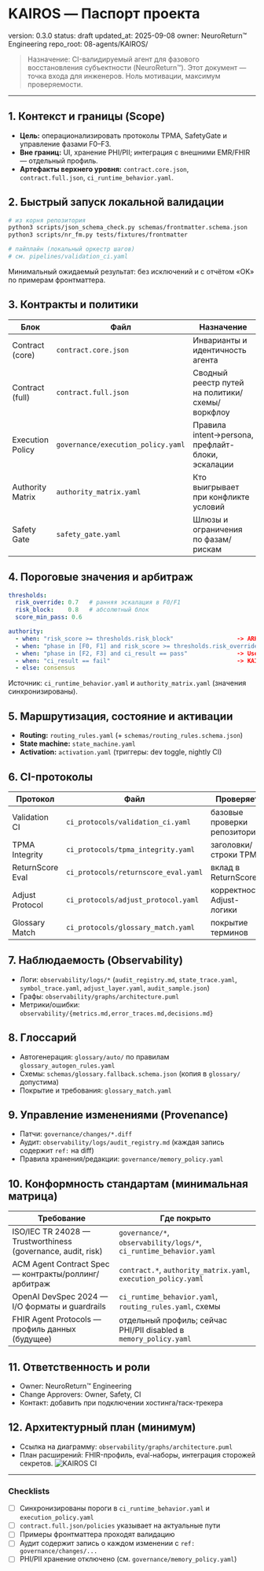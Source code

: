 # KAIROS — Паспорт проекта
version: 0.3.0
status: draft
updated_at: 2025-09-08
owner: NeuroReturn™ Engineering
repo_root: 08-agents/KAIROS/

> Назначение: CI-валидируемый агент для фазового восстановления субъектности (NeuroReturn™). Этот документ — точка входа для инженеров. Ноль мотивации, максимум проверяемости.

---

## 1. Контекст и границы (Scope)
- **Цель:** операционализировать протоколы TPMA, SafetyGate и управление фазами F0–F3.
- **Вне границ:** UI, хранение PHI/PII; интеграция с внешними EMR/FHIR — отдельный профиль.
- **Артефакты верхнего уровня:** `contract.core.json`, `contract.full.json`, `ci_runtime_behavior.yaml`.

## 2. Быстрый запуск локальной валидации
```bash
# из корня репозитория
python3 scripts/json_schema_check.py schemas/frontmatter.schema.json
python3 scripts/nr_fm.py tests/fixtures/frontmatter

# пайплайн (локальный оркестр шагов)
# см. pipelines/validation_ci.yaml
```
Минимальный ожидаемый результат: без исключений и с отчётом «OK» по примерам фронтматтера.

## 3. Контракты и политики
| Блок | Файл | Назначение |
|---|---|---|
| Contract (core) | `contract.core.json` | Инварианты и идентичность агента |
| Contract (full) | `contract.full.json` | Сводный реестр путей на политики/схемы/воркфлоу |
| Execution Policy | `governance/execution_policy.yaml` | Правила intent→persona, префлайт-блоки, эскалации |
| Authority Matrix | `authority_matrix.yaml` | Кто выигрывает при конфликте условий |
| Safety Gate | `safety_gate.yaml` | Шлюзы и ограничения по фазам/рискам |

## 4. Пороговые значения и арбитраж
```yaml
thresholds:
  risk_override: 0.7   # ранняя эскалация в F0/F1
  risk_block:    0.8   # абсолютный блок
  score_min_pass: 0.6

authority:
  - when: "risk_score >= thresholds.risk_block"                  -> ARKHIVAR
  - when: "phase in [F0, F1] and risk_score >= thresholds.risk_override" -> ARKHIVAR
  - when: "phase in [F2, F3] and ci_result == pass"              -> User
  - when: "ci_result == fail"                                    -> KAIROS
  - else: consensus
```
Источник: `ci_runtime_behavior.yaml` и `authority_matrix.yaml` (значения синхронизированы).

## 5. Маршрутизация, состояние и активации
- **Routing:** `routing_rules.yaml` (+ `schemas/routing_rules.schema.json`)
- **State machine:** `state_machine.yaml`
- **Activation:** `activation.yaml` (триггеры: dev toggle, nightly CI)

## 6. CI-протоколы
| Протокол | Файл | Проверяет |
|---|---|---|
| Validation CI | `ci_protocols/validation_ci.yaml` | базовые проверки репозитория |
| TPMA Integrity | `ci_protocols/tpma_integrity.yaml` | заголовки/строки TPMA |
| ReturnScore Eval | `ci_protocols/returnscore_eval.yaml` | вклад в ReturnScore |
| Adjust Protocol | `ci_protocols/adjust_protocol.yaml` | корректность Adjust-логики |
| Glossary Match | `ci_protocols/glossary_match.yaml` | покрытие терминов |

## 7. Наблюдаемость (Observability)
- Логи: `observability/logs/*` (`audit_registry.md`, `state_trace.yaml`, `symbol_trace.yaml`, `adjust_layer.yaml`, `audit_sample.json`)
- Графы: `observability/graphs/architecture.puml`
- Метрики/ошибки: `observability/{metrics.md,error_traces.md,decisions.md}`

## 8. Глоссарий
- Автогенерация: `glossary/auto/` по правилам `glossary_autogen_rules.yaml`
- Схемы: `schemas/glossary.fallback.schema.json` (копия в `glossary/` допустима)
- Покрытие и требования: `glossary_match.yaml`

## 9. Управление изменениями (Provenance)
- Патчи: `governance/changes/*.diff`
- Аудит: `observability/logs/audit_registry.md` (каждая запись содержит `ref:` на diff)
- Правила хранения/редакции: `governance/memory_policy.yaml`

## 10. Конформность стандартам (минимальная матрица)
| Требование | Где покрыто |
|---|---|
| ISO/IEC TR 24028 — Trustworthiness (governance, audit, risk) | `governance/*`, `observability/logs/*`, `ci_runtime_behavior.yaml` |
| ACM Agent Contract Spec — контракты/роллинг/арбитраж | `contract.*`, `authority_matrix.yaml`, `execution_policy.yaml` |
| OpenAI DevSpec 2024 — I/O форматы и guardrails | `ci_runtime_behavior.yaml`, `routing_rules.yaml`, схемы |
| FHIR Agent Protocols — профиль данных (будущее) | отдельный профиль; сейчас PHI/PII disabled в `memory_policy.yaml` |

## 11. Ответственность и роли
- Owner: NeuroReturn™ Engineering
- Change Approvers: Owner, Safety, CI
- Контакт: добавить при подключении хостинга/таск-трекера

## 12. Архитектурный план (минимум)
- Ссылка на диаграмму: `observability/graphs/architecture.puml`
- План расширений: FHIR-профиль, eval-наборы, интеграция сторожей секретов.
![KAIROS CI](https://github.com/balkonslando-dotcom/NeuroReturn/actions/workflows/kairos-ci.yml/badge.svg?branch=main)

---

### Checklists
- [ ] Синхронизированы пороги в `ci_runtime_behavior.yaml` и `execution_policy.yaml`
- [ ] `contract.full.json/policies` указывает на актуальные пути
- [ ] Примеры фронтматтера проходят валидацию
- [ ] Аудит содержит запись о каждом изменении с `ref: governance/changes/...`
- [ ] PHI/PII хранение отключено (см. `governance/memory_policy.yaml`)
